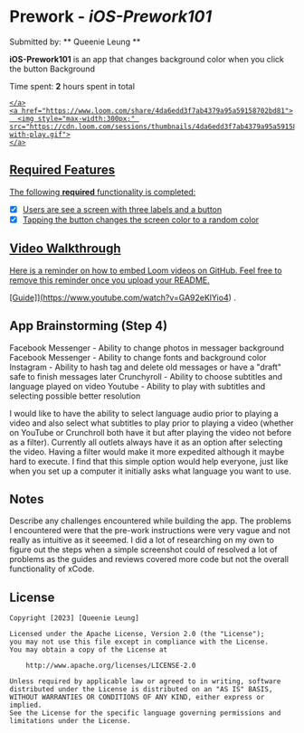 # Prework - *iOS-Prework101*

Submitted by: ** Queenie Leung **

**iOS-Prework101** is an app that changes background color when you click the button Background

Time spent: **2** hours spent in total

<div>
    <a href="https://www.loom.com/share/4da6edd3f7ab4379a95a59158702bd81">
   
    </a>
    <a href="https://www.loom.com/share/4da6edd3f7ab4379a95a59158702bd81">
      <img style="max-width:300px;" src="https://cdn.loom.com/sessions/thumbnails/4da6edd3f7ab4379a95a59158702bd81-with-play.gif">
    </a>
  </div>

## Required Features

The following **required** functionality is completed:

- [X] Users are see a screen with three labels and a button
- [X] Tapping the button changes the screen color to a random color
 
## Video Walkthrough

Here is a reminder on how to embed Loom videos on GitHub. Feel free to remove this reminder once you upload your README. 

[Guide]](https://www.youtube.com/watch?v=GA92eKlYio4) .

## App Brainstorming (Step 4)

Facebook Messenger - Ability to change photos in messager background
Facebook Messenger - Ability to change fonts and background color
Instagram - Ability to hash tag and delete old messages or have a "draft" safe to finish messages later
Crunchyroll - Ability to choose subtitles and language played on video
Youtube - Ability to play with subtitles and selecting possible better resolution

I would like to have the ability to select language audio prior to playing a video and also select what subtitles to play prior to playing a video (whether on YouTube or Crunchroll both have it but after playing the video not before as a filter). Currently all outlets always have it as an option after selecting the video. Having a filter would make it more expedited although it maybe hard to execute. I find that this simple option would help everyone, just like when you set up a computer it initially asks what language you want to use.

## Notes

Describe any challenges encountered while building the app.
The problems I encountered were that the pre-work instructions were very vague and not really as intuitive as it seeemed. I did a lot of researching on my own to figure out the steps when a simple screenshot could of resolved a lot of problems as the guides and reviews covered more code but not the overall functionality of xCode.

## License

    Copyright [2023] [Queenie Leung]

    Licensed under the Apache License, Version 2.0 (the "License");
    you may not use this file except in compliance with the License.
    You may obtain a copy of the License at

        http://www.apache.org/licenses/LICENSE-2.0

    Unless required by applicable law or agreed to in writing, software
    distributed under the License is distributed on an "AS IS" BASIS,
    WITHOUT WARRANTIES OR CONDITIONS OF ANY KIND, either express or implied.
    See the License for the specific language governing permissions and
    limitations under the License.




    
